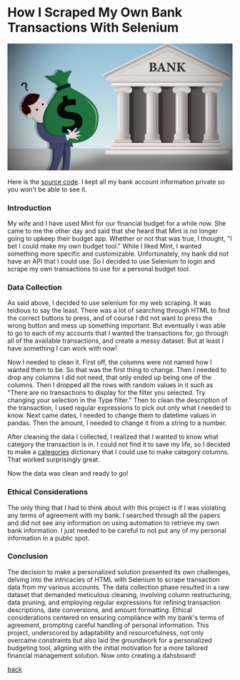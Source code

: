 # How I Scraped My Own Bank Transactions With Selenium

![alt text](./pictures/bank-logo.jpg)

Here is the [source code](https://github.com/gmspringer32/personal-budget-tool/tree/main/scraper). I kept all my bank account information private so you won't be able to see it.

### Introduction

My wife and I have used Mint for our financial budget for a while now. She came to me the other day and said that she heard that Mint is no longer going to upkeep their budget app. Whether or not that was true, I thought, "I bet I could make my own budget tool." While I liked Mint, I wanted something more specific and customizable. Unfortunately, my bank did not have an API that I could use. So I decided to use Selenium to login and scrape my own transactions to use for a personal budget tool.

### Data Collection

As said above, I decided to use selenium for my web scraping. It was teidious to say the least. There was a lot of searching through HTML to find the correct buttons to press, and of course I did not want to press the wrong button and mess up something important. But eventually I was able to go to each of my accounts that I wanted the transactions for, go through all of the available transactions, and create a messy dataset. But at least I have something I can work with now!

Now I needed to clean it. First off, the columns were not named how I wanted them to be. So that was the first thing to change. Then I needed to drop any columns I did not need, that only ended up being one of the columns. Then I dropped all the rows with random values in it such as "There are no transactions to display for the filter you selected. Try changing your selection in the Type filter." Then to clean the description of the transaction, I used regular expressions to pick out only what I needed to know. Next came dates, I needed to change them to datetime values in pandas. Then the amount, I needed to change it from a string to a number.

After cleaning the data I collected, I realized that I wanted to know what category the transaction is in. I could not find it to save my life, so I decided to make a [categories](https://github.com/gmspringer32/personal-budget-tool/blob/main/scraper/categories.py) dictionary that I could use to make category columns. That worked surprisingly great.

Now the data was clean and ready to go!

### Ethical Considerations

The only thing that I had to think about with this project is if I was violating any terms of agreement with my bank. I searched through all the papers and did not see any information on using automation to retrieve my own bank information. I just needed to be careful to not put any of my personal information in a public spot.

### Conclusion

The decision to make a personalized solution presented its own challenges, delving into the intricacies of HTML with Selenium to scrape transaction data from my various accounts. The data collection phase resulted in a raw dataset that demanded meticulous cleaning, involving column restructuring, data pruning, and employing regular expressions for refining transaction descriptions, date conversions, and amount formatting. Ethical considerations centered on ensuring compliance with my bank's terms of agreement, prompting careful handling of personal information. This project, underscored by adaptability and resourcefulness, not only overcame constraints but also laid the groundwork for a personalized budgeting tool, aligning with the initial motivation for a more tailored financial management solution. Now onto creating a dahsboard!

[back](../)
